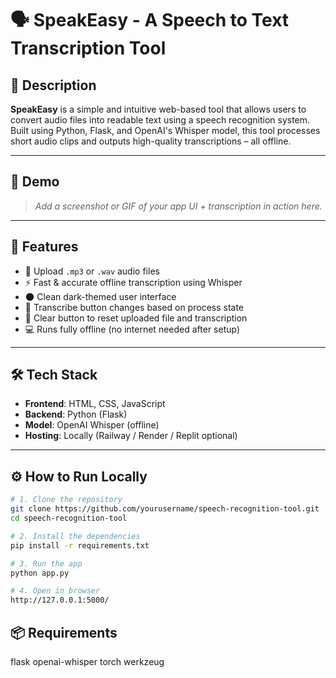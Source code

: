 # 🗣️ SpeakEasy - A Speech to Text Transcription Tool

## 🎯 Description

**SpeakEasy** is a simple and intuitive web-based tool that allows users to convert audio files into readable text using a speech recognition system. Built using Python, Flask, and OpenAI's Whisper model, this tool processes short audio clips and outputs high-quality transcriptions – all offline.

---

## 📸 Demo

> _Add a screenshot or GIF of your app UI + transcription in action here._

---

## 🧠 Features

- 🎤 Upload `.mp3` or `.wav` audio files  
- ⚡ Fast & accurate offline transcription using Whisper  
- 🌑 Clean dark-themed user interface  
- 🔘 Transcribe button changes based on process state  
- 🧹 Clear button to reset uploaded file and transcription  
- 💻 Runs fully offline (no internet needed after setup)

---

## 🛠️ Tech Stack

- **Frontend**: HTML, CSS, JavaScript  
- **Backend**: Python (Flask)  
- **Model**: OpenAI Whisper (offline)  
- **Hosting**: Locally (Railway / Render / Replit optional)

---

## ⚙️ How to Run Locally

```bash
# 1. Clone the repository
git clone https://github.com/yourusername/speech-recognition-tool.git
cd speech-recognition-tool

# 2. Install the dependencies
pip install -r requirements.txt

# 3. Run the app
python app.py

# 4. Open in browser
http://127.0.0.1:5000/

```

## 📦 Requirements
flask
openai-whisper
torch
werkzeug
